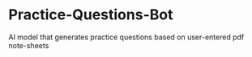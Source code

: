 # Practice-Questions-Bot
AI model that generates practice questions based on user-entered pdf note-sheets
